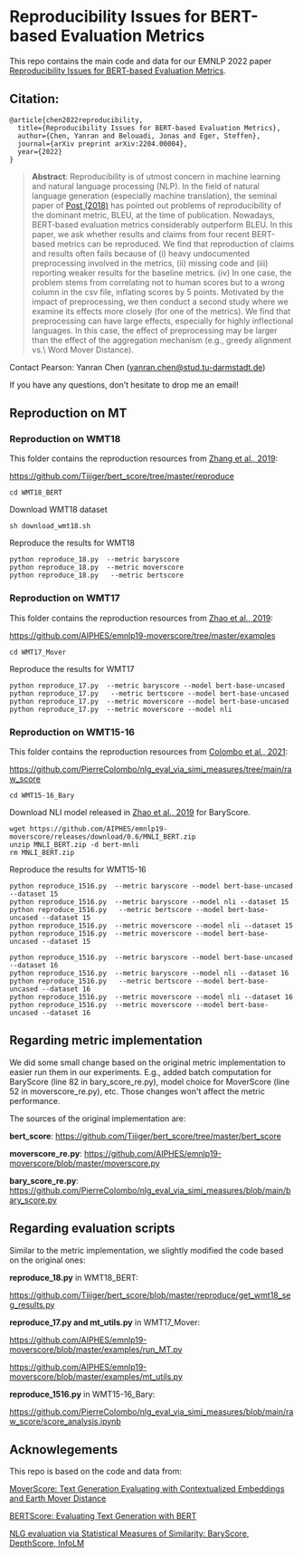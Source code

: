 # Reproducibility Issues for BERT-based Evaluation Metrics

This repo contains the main code and data for our EMNLP 2022 paper [Reproducibility Issues for BERT-based Evaluation Metrics]().


## Citation:
```angular2html
@article{chen2022reproducibility,
  title={Reproducibility Issues for BERT-based Evaluation Metrics},
  author={Chen, Yanran and Belouadi, Jonas and Eger, Steffen},
  journal={arXiv preprint arXiv:2204.00004},
  year={2022}
}
```
> **Abstract**: 
> Reproducibility is of utmost concern in machine learning and natural language processing (NLP). In the field of natural language generation (especially machine translation), the seminal paper of [Post (2018)](https://aclanthology.org/W18-6319/) has pointed out problems of reproducibility of the dominant metric, BLEU, at the time of publication. Nowadays, BERT-based evaluation metrics considerably outperform BLEU. In this paper, we ask whether results and claims from four recent BERT-based metrics can be reproduced. We find that reproduction of claims and results often fails because of (i) heavy undocumented preprocessing involved in the metrics, (ii) missing code and (iii) reporting weaker results for the baseline metrics. (iv) In one case, the problem stems from correlating not to human scores but to a wrong column in the csv file, inflating scores by 5 points. Motivated by the impact of preprocessing, we then conduct a second study where we examine its effects more closely (for one of the metrics). We find that preprocessing can have large effects, especially for highly inflectional languages. In this case, the effect of preprocessing may be larger than the effect of the aggregation mechanism (e.g., greedy alignment vs.\ Word Mover Distance). 

Contact Pearson: Yanran Chen ([yanran.chen@stud.tu-darmstadt.de](mailto:yanran.chen@stud.tu-darmstadt.de))

If you have any questions, don’t hesitate to drop me an email!

## Reproduction on MT
### Reproduction on WMT18
This folder contains the reproduction resources from [Zhang et al., 2019](https://arxiv.org/abs/1904.09675):

https://github.com/Tiiiger/bert_score/tree/master/reproduce
```
cd WMT18_BERT
```
Download WMT18 dataset
```
sh download_wmt18.sh
```


Reproduce the results for WMT18
```
python reproduce_18.py  --metric baryscore
python reproduce_18.py  --metric moverscore
python reproduce_18.py   --metric bertscore
```

### Reproduction on WMT17
This folder contains the reproduction resources from [Zhao et al., 2019](https://arxiv.org/pdf/1909.02622.pdf):

https://github.com/AIPHES/emnlp19-moverscore/tree/master/examples
```
cd WMT17_Mover
```
Reproduce the results for WMT17
```
python reproduce_17.py  --metric baryscore --model bert-base-uncased
python reproduce_17.py   --metric bertscore --model bert-base-uncased
python reproduce_17.py  --metric moverscore --model bert-base-uncased
python reproduce_17.py  --metric moverscore --model nli 
```

### Reproduction on WMT15-16

This folder contains the reproduction resources from [Colombo et al., 2021](https://arxiv.org/abs/2108.12463):

https://github.com/PierreColombo/nlg_eval_via_simi_measures/tree/main/raw_score
```
cd WMT15-16_Bary
```
Download NLI model released in [Zhao et al., 2019](https://arxiv.org/pdf/1909.02622.pdf) for BaryScore. 

```
wget https://github.com/AIPHES/emnlp19-moverscore/releases/download/0.6/MNLI_BERT.zip
unzip MNLI_BERT.zip -d bert-mnli
rm MNLI_BERT.zip
```

Reproduce the results for WMT15-16

```
python reproduce_1516.py  --metric baryscore --model bert-base-uncased --dataset 15
python reproduce_1516.py  --metric baryscore --model nli --dataset 15
python reproduce_1516.py   --metric bertscore --model bert-base-uncased --dataset 15
python reproduce_1516.py  --metric moverscore --model nli --dataset 15
python reproduce_1516.py  --metric moverscore --model bert-base-uncased --dataset 15

python reproduce_1516.py  --metric baryscore --model bert-base-uncased --dataset 16
python reproduce_1516.py  --metric baryscore --model nli --dataset 16
python reproduce_1516.py   --metric bertscore --model bert-base-uncased --dataset 16
python reproduce_1516.py  --metric moverscore --model nli --dataset 16
python reproduce_1516.py  --metric moverscore --model bert-base-uncased --dataset 16
```


## Regarding metric implementation
We did some small change based on the original metric implementation to easier run them in our experiments.
E.g., added batch computation for BaryScore (line 82 in bary_score_re.py), model choice for MoverScore (line 52 in moverscore_re.py), etc. Those changes won't affect the metric performance.

The sources of the original implementation are:

**bert_score**: https://github.com/Tiiiger/bert_score/tree/master/bert_score

**moverscore_re.py**: https://github.com/AIPHES/emnlp19-moverscore/blob/master/moverscore.py

**bary_score_re.py**: https://github.com/PierreColombo/nlg_eval_via_simi_measures/blob/main/bary_score.py

## Regarding evaluation scripts
Similar to the metric implementation, we slightly modified the code based on the original ones:

**reproduce_18.py** in WMT18_BERT: 

https://github.com/Tiiiger/bert_score/blob/master/reproduce/get_wmt18_seg_results.py

**reproduce_17.py and mt_utils.py** in WMT17_Mover: 

https://github.com/AIPHES/emnlp19-moverscore/blob/master/examples/run_MT.py 

https://github.com/AIPHES/emnlp19-moverscore/blob/master/examples/mt_utils.py

**reproduce_1516.py** in WMT15-16_Bary:

https://github.com/PierreColombo/nlg_eval_via_simi_measures/blob/main/raw_score/score_analysis.ipynb

## Acknowlegements
This repo is based on the code and data from:

[MoverScore: Text Generation Evaluating with Contextualized
Embeddings and Earth Mover Distance](https://github.com/AIPHES/emnlp19-moverscore)

[BERTScore: Evaluating Text Generation with BERT](https://github.com/Tiiiger/bert_score)

[NLG evaluation via Statistical Measures of Similarity: BaryScore, DepthScore, InfoLM](https://github.com/PierreColombo/nlg_eval_via_simi_measures)


